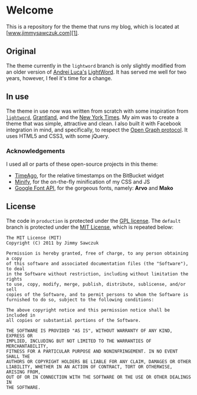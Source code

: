 # Welcome #

This is a repository for the theme that runs my blog, which is located at [www.jimmysawczuk.com][1]. 

## Original ##

The theme currently in the `lightword` branch is only slightly modified from an older version of [Andrei Luca's][2] [LightWord][3]. It has served me well for two years, however, I feel it's time for a change.

## In use ##

The theme in use now was written from scratch with some inspiration from [`lightword`][3], [Grantland][6], and the [New York Times][7]. My aim was to create a theme that was simple, attractive and clean. I also built it with Facebook integration in mind, and specifically, to respect the [Open Graph protocol][8]. It uses HTML5 and CSS3, with some jQuery.

### Acknowledgements ###

I used all or parts of these open-source projects in this theme:

 * [TimeAgo][9], for the relative timestamps on the BitBucket widget
 * [Minify][10], for the on-the-fly minification of my CSS and JS
 * [Google Font API][11], for the gorgeous fonts, namely: **Arvo** and **Mako**

## License ##

The code in `production` is protected under the [GPL license][4]. The `default` branch is protected under the [MIT License][5], which is repeated below:

	The MIT License (MIT)
	Copyright (C) 2011 by Jimmy Sawczuk

	Permission is hereby granted, free of charge, to any person obtaining a copy
	of this software and associated documentation files (the "Software"), to deal
	in the Software without restriction, including without limitation the rights
	to use, copy, modify, merge, publish, distribute, sublicense, and/or sell
	copies of the Software, and to permit persons to whom the Software is
	furnished to do so, subject to the following conditions:

	The above copyright notice and this permission notice shall be included in
	all copies or substantial portions of the Software.

	THE SOFTWARE IS PROVIDED "AS IS", WITHOUT WARRANTY OF ANY KIND, EXPRESS OR
	IMPLIED, INCLUDING BUT NOT LIMITED TO THE WARRANTIES OF MERCHANTABILITY,
	FITNESS FOR A PARTICULAR PURPOSE AND NONINFRINGEMENT. IN NO EVENT SHALL THE
	AUTHORS OR COPYRIGHT HOLDERS BE LIABLE FOR ANY CLAIM, DAMAGES OR OTHER
	LIABILITY, WHETHER IN AN ACTION OF CONTRACT, TORT OR OTHERWISE, ARISING FROM,
	OUT OF OR IN CONNECTION WITH THE SOFTWARE OR THE USE OR OTHER DEALINGS IN
	THE SOFTWARE.


  [1]: http://www.jimmysawczuk.com
  [2]: http://wordpress.org/extend/themes/profile/andreiluca
  [3]: http://wordpress.org/extend/themes/lightword
  [4]: http://www.opensource.org/licenses/gpl-license.php
  [5]: http://www.opensource.org/licenses/mit-license.php
  [6]: http://www.grantland.com
  [7]: http://www.nytimes.com
  [8]: http://ogp.me
  [9]: http://timeago.yarp.com/
  [10]: http://code.google.com/p/minify/
  [11]: http://code.google.com/apis/webfonts/